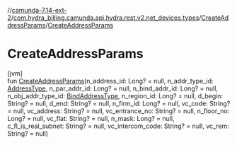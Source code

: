//[camunda-7.14-ext-2](../../../index.md)/[com.hydra_billing.camunda.api.hydra.rest.v2.net_devices.types](../index.md)/[CreateAddressParams](index.md)/[CreateAddressParams](-create-address-params.md)

# CreateAddressParams

[jvm]\
fun [CreateAddressParams](-create-address-params.md)(n_address_id: Long? = null, n_addr_type_id: [AddressType](../../com.hydra_billing.camunda.api.hydra.common_types/-address-type/index.md), n_par_addr_id: Long? = null, n_bind_addr_id: Long? = null, n_obj_addr_type_id: [BindAddressType](../../com.hydra_billing.camunda.api.hydra.common_types/-bind-address-type/index.md), n_region_id: Long? = null, d_begin: String? = null, d_end: String? = null, n_firm_id: Long? = null, vc_code: String? = null, vc_address: String? = null, vc_entrance_no: String? = null, n_floor_no: Long? = null, vc_flat: String? = null, n_mask: Long? = null, c_fl_is_real_subnet: String? = null, vc_intercom_code: String? = null, vc_rem: String? = null)

